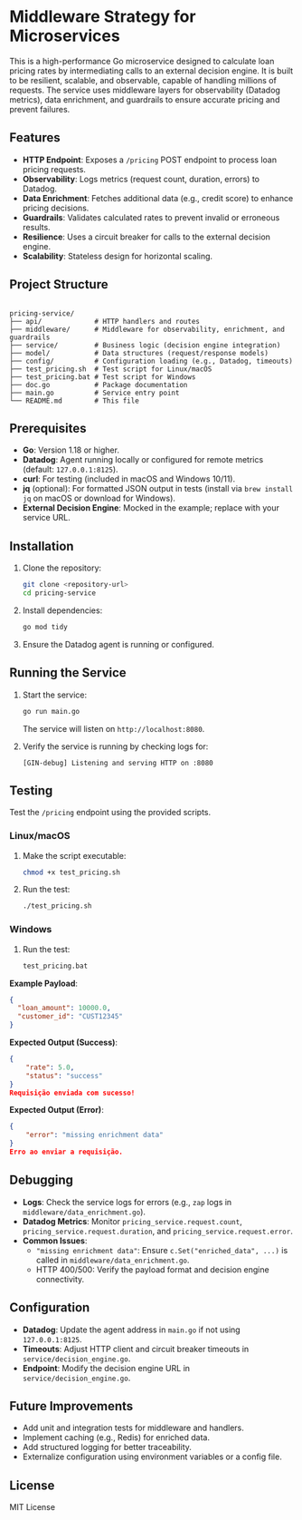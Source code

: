 # Middleware Strategy for Microservices

This is a high-performance Go microservice designed to calculate loan pricing rates by intermediating calls to an external decision engine. It is built to be resilient, scalable, and observable, capable of handling millions of requests. The service uses middleware layers for observability (Datadog metrics), data enrichment, and guardrails to ensure accurate pricing and prevent failures.

## Features

- **HTTP Endpoint**: Exposes a `/pricing` POST endpoint to process loan pricing requests.
- **Observability**: Logs metrics (request count, duration, errors) to Datadog.
- **Data Enrichment**: Fetches additional data (e.g., credit score) to enhance pricing decisions.
- **Guardrails**: Validates calculated rates to prevent invalid or erroneous results.
- **Resilience**: Uses a circuit breaker for calls to the external decision engine.
- **Scalability**: Stateless design for horizontal scaling.

## Project Structure

```

pricing-service/
├── api/             # HTTP handlers and routes
├── middleware/      # Middleware for observability, enrichment, and guardrails
├── service/         # Business logic (decision engine integration)
├── model/           # Data structures (request/response models)
├── config/          # Configuration loading (e.g., Datadog, timeouts)
├── test_pricing.sh  # Test script for Linux/macOS
├── test_pricing.bat # Test script for Windows
├── doc.go           # Package documentation
├── main.go          # Service entry point
└── README.md        # This file

```

## Prerequisites

- **Go**: Version 1.18 or higher.
- **Datadog**: Agent running locally or configured for remote metrics (default: `127.0.0.1:8125`).
- **curl**: For testing (included in macOS and Windows 10/11).
- **jq** (optional): For formatted JSON output in tests (install via `brew install jq` on macOS or download for Windows).
- **External Decision Engine**: Mocked in the example; replace with your service URL.

## Installation

1. Clone the repository:

   ```bash
   git clone <repository-url>
   cd pricing-service
   ```

2. Install dependencies:
   ```bash
   go mod tidy
   ```
3. Ensure the Datadog agent is running or configured.

## Running the Service

1. Start the service:

   ```bash
   go run main.go
   ```

   The service will listen on `http://localhost:8080`.

2. Verify the service is running by checking logs for:
   ```
   [GIN-debug] Listening and serving HTTP on :8080
   ```

## Testing

Test the `/pricing` endpoint using the provided scripts.

### Linux/macOS

1. Make the script executable:
   ```bash
   chmod +x test_pricing.sh
   ```
2. Run the test:
   ```bash
   ./test_pricing.sh
   ```

### Windows

1. Run the test:
   ```cmd
   test_pricing.bat
   ```

**Example Payload**:

```json
{
  "loan_amount": 10000.0,
  "customer_id": "CUST12345"
}
```

**Expected Output (Success)**:

```json
{
    "rate": 5.0,
    "status": "success"
}
Requisição enviada com sucesso!
```

**Expected Output (Error)**:

```json
{
    "error": "missing enrichment data"
}
Erro ao enviar a requisição.
```

## Debugging

- **Logs**: Check the service logs for errors (e.g., `zap` logs in `middleware/data_enrichment.go`).
- **Datadog Metrics**: Monitor `pricing_service.request.count`, `pricing_service.request.duration`, and `pricing_service.request.error`.
- **Common Issues**:
  - `"missing enrichment data"`: Ensure `c.Set("enriched_data", ...)` is called in `middleware/data_enrichment.go`.
  - HTTP 400/500: Verify the payload format and decision engine connectivity.

## Configuration

- **Datadog**: Update the agent address in `main.go` if not using `127.0.0.1:8125`.
- **Timeouts**: Adjust HTTP client and circuit breaker timeouts in `service/decision_engine.go`.
- **Endpoint**: Modify the decision engine URL in `service/decision_engine.go`.

## Future Improvements

- Add unit and integration tests for middleware and handlers.
- Implement caching (e.g., Redis) for enriched data.
- Add structured logging for better traceability.
- Externalize configuration using environment variables or a config file.

## License

MIT License
